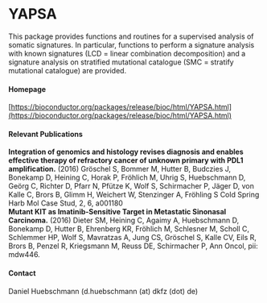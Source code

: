 # YAPSA
This package provides functions and routines for a supervised analysis of somatic signatures. In particular, functions to perform a signature analysis with known signatures (LCD = linear combination decomposition) and a signature analysis on stratified mutational catalogue (SMC = stratify mutational catalogue) are provided.

#### Homepage
[https://bioconductor.org/packages/release/bioc/html/YAPSA.html](https://bioconductor.org/packages/release/bioc/html/YAPSA.html)

#### Relevant Publications
__Integration of genomics and histology revises diagnosis and enables effective therapy of refractory cancer of unknown primary with PDL1 amplification.__ (2016) Gröschel S, Bommer M, Hutter B, Budczies J, Bonekamp D, Heining C, Horak P, Fröhlich M, Uhrig S, Huebschmann D, Geörg C, Richter D, Pfarr N, Pfütze K, Wolf S, Schirmacher P, Jäger D, von Kalle C, Brors B, Glimm H, Weichert W, Stenzinger A, Fröhling S Cold Spring Harb Mol Case Stud, 2, 6, a001180<br/>
__Mutant KIT as Imatinib-Sensitive Target in Metastatic Sinonasal Carcinoma.__ (2016) Dieter SM, Heining C, Agaimy A, Huebschmann D, Bonekamp D, Hutter B, Ehrenberg KR, Fröhlich M, Schlesner M, Scholl C, Schlemmer HP, Wolf S, Mavratzas A, Jung CS, Gröschel S, Kalle CV, Eils R, Brors B, Penzel R, Kriegsmann M, Reuss DE, Schirmacher P, Ann Oncol, pii: mdw446.

#### Contact
Daniel Huebschmann (d.huebschmann (at) dkfz (dot) de)

